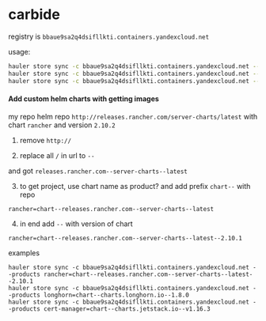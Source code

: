 # carbide

registry is `bbaue9sa2q4dsifllkti.containers.yandexcloud.net`

usage:
```bash
hauler store sync -c bbaue9sa2q4dsifllkti.containers.yandexcloud.net --products k3s=v1.32.1+k3s1
hauler store sync -c bbaue9sa2q4dsifllkti.containers.yandexcloud.net --products rke2=v1.31.3+rke2r1
hauler store sync -c bbaue9sa2q4dsifllkti.containers.yandexcloud.net --products rancher=2.10.2
```

#### Add custom helm charts with getting images

my repo helm repo `http://releases.rancher.com/server-charts/latest` with chart `rancher` and version `2.10.2`

1. remove `http://`

2. replace all `/` in url to `--`

and got `releases.rancher.com--server-charts--latest`

3. to get project, use chart name as product? and add prefix `chart--` with repo
```
rancher=chart--releases.rancher.com--server-charts--latest
```
4. in end add `--` with version of chart
```
rancher=chart--releases.rancher.com--server-charts--latest--2.10.1
```

examples
```
hauler store sync -c bbaue9sa2q4dsifllkti.containers.yandexcloud.net --products rancher=chart--releases.rancher.com--server-charts--latest--2.10.1
hauler store sync -c bbaue9sa2q4dsifllkti.containers.yandexcloud.net --products longhorn=chart--charts.longhorn.io--1.8.0
hauler store sync -c bbaue9sa2q4dsifllkti.containers.yandexcloud.net --products cert-manager=chart--charts.jetstack.io--v1.16.3 
```